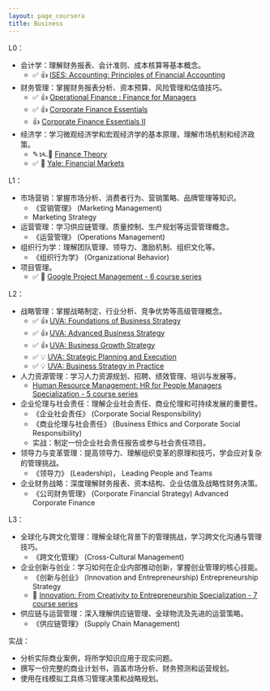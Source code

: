 ```yaml
---
layout: page_coursera
title: Business
---
```


<!-- https://emojipedia.org/ -->

L0：
* 会计学：理解财务报表、会计准则、成本核算等基本概念。
  * ✅ 👍 [ISES: Accounting: Principles of Financial Accounting](../account/01accunting)
* 财务管理：掌握财务报表分析、资本预算、风险管理和估值技巧。
  * ✅ 👍 [Operational Finance : Finance for Managers](../account/02financemanager)
  * ✅ 👍 [Corporate Finance Essentials](../account/03corpfin)
  * 👍 [Corporate Finance Essentials II](../account/04corpfin2)
* 经济学：学习微观经济学和宏观经济学的基本原理，理解市场机制和经济政策。
  * ✎ᝰ.📖 [Finance Theory](/Study/Finance/theory/00index)
  * ✅ 👑 [Yale: Financial Markets](../1finace)

L1：
* 市场营销：掌握市场分析、消费者行为、营销策略、品牌管理等知识。
  * 《营销管理》 (Marketing Management)
  * Marketing Strategy
* 运营管理：学习供应链管理、质量控制、生产规划等运营管理概念。
  * 《运营管理》 (Operations Management)
* 组织行为学：理解团队管理、领导力、激励机制、组织文化等。
  * 《组织行为学》 (Organizational Behavior)
* 项目管理。
  * ✅ 👑 [Google Project Management - 6 course series](../pm/00index)

L2：
* 战略管理：掌握战略制定、行业分析、竞争优势等高级管理概念。
  * ✅ 👍 [UVA: Foundations of Business Strategy](../strategy/2strategy)
  * ✅ 👍 [UVA: Advanced Business Strategy](../strategy/3strategy_adv)
  * ✅ 👍 [UVA: Business Growth Strategy](../strategy/4strategy_grow)
  * ✅ 💡 [UVA: Strategic Planning and Execution](../strategy/5strategy_plan)
  * ✅ 💡 [UVA: Business Strategy in Practice](../strategy/6strategy_in_p)
* 人力资源管理：学习人力资源规划、招聘、绩效管理、培训与发展等。
  * [Human Resource Management: HR for People Managers Specialization - 5 course series](../hr/00index)
* 企业伦理与社会责任：理解企业社会责任、商业伦理和可持续发展的重要性。
  * 《企业社会责任》 (Corporate Social Responsibility)
  * 《商业伦理与社会责任》 (Business Ethics and Corporate Social Responsibility)
  * 实战：制定一份企业社会责任报告或参与社会责任项目。
* 领导力与变革管理：提高领导力、理解组织变革的原理和技巧，学会应对复杂的管理挑战。
  * 《领导力》 (Leadership)， Leading People and Teams
* 企业财务战略：深度理解财务报表、资本结构、企业估值及战略性财务决策。
  * 《公司财务管理》 (Corporate Financial Strategy) Advanced Corporate Finance

L3：
* 全球化与跨文化管理：理解全球化背景下的管理挑战，学习跨文化沟通与管理技巧。
  * 《跨文化管理》 (Cross-Cultural Management)
* 企业创新与创业：学习如何在企业内部推动创新，掌握创业管理的核心技能。
  * 《创新与创业》 (Innovation and Entrepreneurship) Entrepreneurship Strategy
  * 👑 [Innovation: From Creativity to Entrepreneurship Specialization - 7 course series](../innov/00index)
* 供应链与运营管理：深入理解供应链管理、全球物流及先进的运营策略。
  * 《供应链管理》 (Supply Chain Management)

实战：
* 分析实际商业案例，将所学知识应用于现实问题。
* 撰写一份完整的商业计划书，涵盖市场分析、财务预测和运营规划。
* 使用在线模拟工具练习管理决策和战略规划。
